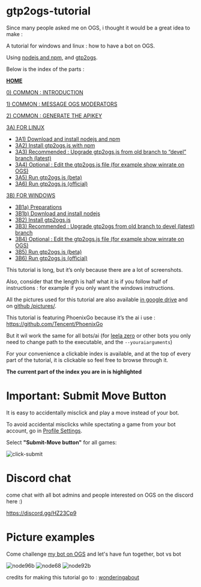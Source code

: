 # gtp2ogs-tutorial
Since many people asked me on OGS, i thought it would be 
a great idea to make :

A tutorial for windows and linux : how to have a bot on OGS.

Using [nodejs and npm](https://nodejs.org/en/download/), 
and [gtp2ogs](https://github.com/online-go/gtp2ogs).

Below is the index of the parts : 

[**HOME**](https://github.com/wonderingabout/gtp2ogs-tutorial)

[0) COMMON : INTRODUCTION](/docs/0-common-introduction.md)

[1) COMMON : MESSAGE OGS MODERATORS](/docs/1-common-message-ogs-moderators.md)

[2) COMMON : GENERATE THE APIKEY](/docs/2-common-generate-the-apikey.md)

[3A) FOR LINUX](/docs/3A0-FOR-LINUX.md)
  - [3A1) Download and install nodejs and npm](/docs/3A1-linux-download-install-nodejs.md)
  - [3A2) Install gtp2ogs.js with npm](/docs/3A2-linux-install-gt2ogs-js-with-npm.md)
  - [3A3) Recommended : Upgrade gtp2ogs.js from old branch to “devel” branch (latest)](/docs/3A3-linux-optional-upgrade-to-devel.md)
  - [3A4) Optional : Edit the gtp2ogs.js file (for example show winrate on OGS)](/docs/3A4-linux-optional-edit-gtp2ogs-js-file.md)
  - [3A5) Run gtp2ogs.js (beta)](/docs/3A5-linux-run-gtp2ogs-js-beta.md)
  - [3A6) Run gtp2ogs.js (official)](/docs/3A6-linux-run-gtp2ogs-js-beta.md)


[3B) FOR WINDOWS](/docs/3B0-FOR-WINDOWS.md)

  - [3B1a) Preparations](/docs/3B1a-windows-preparations.md)
  - [3B1b) Download and install nodejs](/docs/3B1b-windows-download-install-nodejs.md)
  - [3B2) Install gtp2ogs.js](/docs/3B2-windows-install-gt2ogs-js-with-npm.md)
  - [3B3) Recommended : Upgrade gtp2ogs from old branch to devel (latest) branch](/docs/3B3-windows-optional-upgrade-to-devel.md)
  - [3B4) Optional : Edit the gtp2ogs.js file (for example show winrate on OGS)](/docs/3B4-windows-optional-edit-gtp2ogs-js-file.md)
  - [3B5) Run gtp2ogs.js (beta)](/docs/3B5-windows-run-gtp2ogs-js-beta.md)
  - [3B6) Run gtp2ogs.js (official)](/docs/3B6-windows-run-gtp2ogs-js-beta.md)



This tutorial is long, but it’s only because there are a lot 
of screenshots.

Also, consider that the length is half what it is if you 
follow half of instructions : for example if you only want 
the windows instructions.

All the pictures used for this tutorial are also available 
[in google drive]( https://drive.google.com/drive/folders/1IgnnyQapOVqG9Gn6zHrP93LxO5qC6IVZ?usp=sharing) 
and on [github /pictures/](/pictures/).

This tutorial is featuring PhoenixGo because it’s the ai 
i use : https://github.com/Tencent/PhoenixGo 

But it wil work the same for all bots/ai (for 
[leela zero](https://github.com/gcp/leela-zero) or other 
bots you only need to change path to the executable, and 
the `--youraiarguments`)

For your convenience a clickable index is available, and 
at the top of every part of the tutorial, it is clickable 
so feel free to browse through it.

**The current part of the index you are in is highlighted**

# Important: Submit Move Button

It is easy to accidentally misclick and play a move instead 
of your bot.

To avoid accidental misclicks while spectating a game from 
your bot account, go in 
[Profile Settings](https://online-go.com/user/settings).

Select **"Submit-Move button"** for all games:

![click-submit](https://github.com/wonderingabout/gtp2ogs-tutorial/blob/master/pictures/click-submit.png?raw=true)

# Discord chat

come chat with all bot admins and people interested on OGS 
on the discord here :)

https://discord.gg/HZ23Cp9

# Picture examples

Come challenge [my bot on OGS](https://online-go.com/player/592558) 
and let's have fun together, bot vs bot

![node96b](https://github.com/wonderingabout/gtp2ogs-tutorial/blob/master/pictures/node96b.png?raw=true)
![node68](https://github.com/wonderingabout/gtp2ogs-tutorial/blob/master/pictures/node68.PNG?raw=true)
![node92b](https://github.com/wonderingabout/gtp2ogs-tutorial/blob/master/pictures/node92b.png?raw=true)

credits for making this tutorial go to : 
[wonderingabout](https://github.com/wonderingabout)
